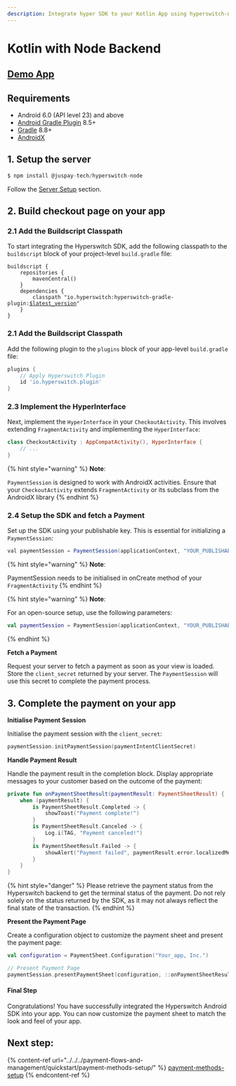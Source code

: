 ```yaml
---
description: Integrate hyper SDK to your Kotlin App using hyperswitch-node
---
```


# Kotlin with Node Backend

##

## [Demo App](https://github.com/aashu331998/Hyperswitch-Android-Demo-App/archive/refs/heads/main.zip)

## Requirements

* Android 6.0 (API level 23) and above
* [Android Gradle Plugin](https://developer.android.com/studio/releases/gradle-plugin) 8.5+
* [Gradle](https://gradle.org/releases/) 8.8+
* [AndroidX](https://developer.android.com/jetpack/androidx/)

## 1. Setup the server

```js
$ npm install @juspay-tech/hyperswitch-node
```

Follow the [Server Setup](../server-setup.md) section.

## 2. Build checkout page on your app

### 2.1 Add the Buildscript Classpath

To start integrating the Hyperswitch SDK, add the following classpath to the `buildscript` block of your project-level `build.gradle` file:

<pre class="language-gradle"><code class="lang-gradle">buildscript {
    repositories {
        mavenCentral()
    }
    dependencies {
        classpath "io.hyperswitch:hyperswitch-gradle-plugin:<a data-footnote-ref href="#user-content-fn-1">$latest_version</a>"
    }
}
</code></pre>

### 2.1 Add the Buildscript Classpath

Add the following plugin to the `plugins` block of your app-level `build.gradle` file:

```gradle
plugins {
    // Apply Hyperswitch Plugin
    id 'io.hyperswitch.plugin'
}
```

### 2.3 Implement the HyperInterface

Next, implement the `HyperInterface` in your `CheckoutActivity`. This involves extending `FragmentActivity` and implementing the `HyperInterface`:

```kotlin
class CheckoutActivity : AppCompatActivity(), HyperInterface {
    // ...
}
```

{% hint style="warning" %}
**Note**:&#x20;

`PaymentSession` is designed to work with AndroidX activities. Ensure that your `CheckoutActivity` extends `FragmentActivity` or its subclass from the AndroidX library
{% endhint %}

### 2.4 Setup the SDK and fetch a Payment

Set up the SDK using your publishable key. This is essential for initializing a `PaymentSession`:

```java
val paymentSession = PaymentSession(applicationContext, "YOUR_PUBLISHABLE_KEY");
```

{% hint style="warning" %}
**Note**:&#x20;

PaymentSession needs to be initialised in onCreate method of your `FragmentActivity`
{% endhint %}

{% hint style="warning" %}
**Note**:&#x20;

For an open-source setup, use the following parameters:

```kotlin
val paymentSession = PaymentSession(applicationContext, "YOUR_PUBLISHABLE_KEY", "YOUR_CUSTOM_BACKEND_URL", "YOUR_CUSTOM_LOG_URL")
```
{% endhint %}

**Fetch a Payment**

Request your server to fetch a payment as soon as your view is loaded. Store the `client_secret` returned by your server. The `PaymentSession` will use this secret to complete the payment process.

## 3. Complete the payment on your app

**Initialise Payment Session**

Initialise the payment session with the `client_secret`:

```kotlin
paymentSession.initPaymentSession(paymentIntentClientSecret)
```

**Handle Payment Result**

Handle the payment result in the completion block. Display appropriate messages to your customer based on the outcome of the payment:

```kotlin
private fun onPaymentSheetResult(paymentResult: PaymentSheetResult) {
    when (paymentResult) {
        is PaymentSheetResult.Completed -> {
            showToast("Payment complete!")
        }
        is PaymentSheetResult.Canceled -> {
            Log.i(TAG, "Payment canceled!")
        }
        is PaymentSheetResult.Failed -> {
            showAlert("Payment failed", paymentResult.error.localizedMessage)
        }
    }
}
```

{% hint style="danger" %}
Please retrieve the payment status from the Hyperswitch backend to get the terminal status of the payment. Do not rely solely on the status returned by the SDK, as it may not always reflect the final state of the transaction.
{% endhint %}

**Present the Payment Page**

Create a configuration object to customize the payment sheet and present the payment page:

```kotlin
val configuration = PaymentSheet.Configuration("Your_app, Inc.")

// Present Payment Page
paymentSession.presentPaymentSheet(configuration, ::onPaymentSheetResult)
```

#### Final Step

Congratulations! You have successfully integrated the Hyperswitch Android SDK into your app. You can now customize the payment sheet to match the look and feel of your app.

## Next step:

{% content-ref url="../../../payment-flows-and-management/quickstart/payment-methods-setup/" %}
[payment-methods-setup](../../../payment-flows-and-management/quickstart/payment-methods-setup/)
{% endcontent-ref %}

[^1]: &#x20;[Get Latest Version](https://central.sonatype.com/artifact/io.hyperswitch/hyperswitch-gradle-plugin/versions)
